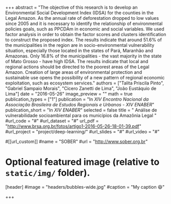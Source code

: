 +++
abstract = "The objective of this research is to develop an Environmental Social Development Index (IDSA) for the counties in the Legal Amazon. As the annual rate of deforestation dropped to low values since 2005 and it is necessary to identify the relationship of environmental policies goals, such as PPCDAm in economic and social variables. We used factor analysis in order to obtain the factor scores and clusters identification to construct the proposed index. The results indicate that around 51.6% of the municipalities in the region are in socio-environmental vulnerability situation, especially those located in the states of Pará, Maranhão and Amazonas. Only 16.8% of the municipalities - the vast majority in the state of Mato Grosso - have high IDSA. The results indicate that local and regional actions should be directed to the poorest areas of the Legal Amazon. Creation of large areas of environmental protection and sustainable use opens the possibility of a new pattern of regional economic exploitation, such as ecosystem services."
authors = ["Talita Priscila Pinto", "Gabriel Sampaio Morais", "Cicero Zanetti de Lima", "João Eustáquio de Lima"]
date = "2016-05-26"
image_preview = ""
math = true
publication_types = ["1"]
publication = "In *XIV Encontro Nacional da Associação Brasileira de Estudos Regionais e Urbanos - XIV ENABER*"
publication_short = "In *XIV ENABER*"
selected = false
title = "  Análise de vulnerabilidade socioambiental para os municípios da Amazônia Legal "
#url_code = "#"
#url_dataset = "#"
url_pdf = "http://www.brsa.org.br/fotos/artigo1-2016-05-26-18-01-39.pdf"
#url_project = "project/deep-learning/"
#url_slides = "#"
#url_video = "#"

#[[url_custom]]
#name = "SOBER"
#url = "http://www.sober.org.br"

# Optional featured image (relative to `static/img/` folder).
[header]
#image = "headers/bubbles-wide.jpg"
#caption = "My caption :smile:"

+++
